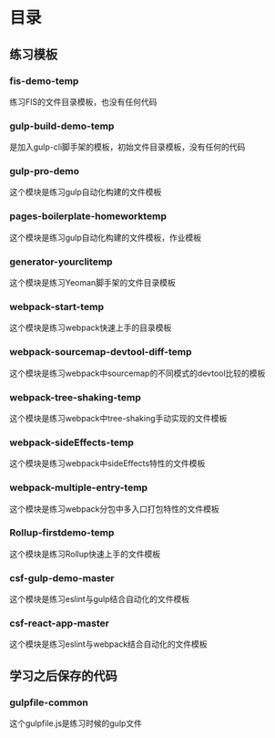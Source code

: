 # 目录

## 练习模板

### fis-demo-temp
练习FIS的文件目录模板，也没有任何代码
### gulp-build-demo-temp
是加入gulp-cli脚手架的模板，初始文件目录模板，没有任何的代码
### gulp-pro-demo
这个模块是练习gulp自动化构建的文件模板
### pages-boilerplate-homeworktemp
这个模块是练习gulp自动化构建的文件模板，作业模板
### generator-yourclitemp
这个模块是练习Yeoman脚手架的文件目录模板
### webpack-start-temp
这个模块是练习webpack快速上手的目录模板
### webpack-sourcemap-devtool-diff-temp
这个模块是练习webpack中sourcemap的不同模式的devtool比较的模板
### webpack-tree-shaking-temp
这个模块是练习webpack中tree-shaking手动实现的文件模板
### webpack-sideEffects-temp
这个模块是练习webpack中sideEffects特性的文件模板
### webpack-multiple-entry-temp
这个模块是练习webpack分包中多入口打包特性的文件模板
### Rollup-firstdemo-temp
这个模块是练习Rollup快速上手的文件模板
### csf-gulp-demo-master
这个模块是练习eslint与gulp结合自动化的文件模板
### csf-react-app-master
这个模块是练习eslint与webpack结合自动化的文件模板

## 学习之后保存的代码

### gulpfile-common
这个gulpfile.js是练习时候的gulp文件